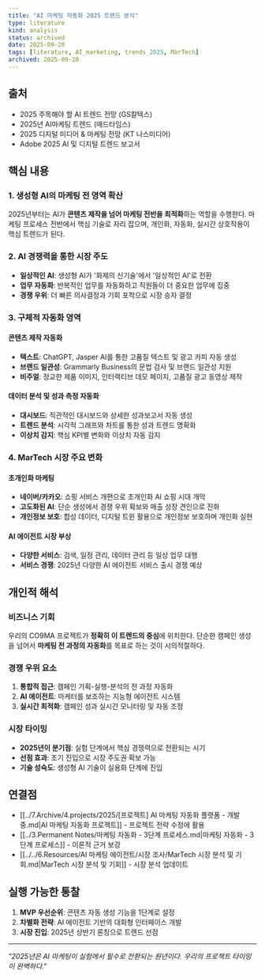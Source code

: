 ```yaml
---
title: "AI 마케팅 자동화 2025 트렌드 분석"
type: literature
kind: analysis
status: archived
date: 2025-09-20
tags: [literature, AI_marketing, trends_2025, MarTech]
archived: 2025-09-20
---
```



## 출처
- 2025 주목해야 할 AI 트렌드 전망 (GS칼텍스)
- 2025년 AI마케팅 트렌드 (매드타임스)
- 2025 디지털 미디어 & 마케팅 전망 (KT 나스미디어)
- Adobe 2025 AI 및 디지털 트렌드 보고서

## 핵심 내용

### 1. 생성형 AI의 마케팅 전 영역 확산
2025년부터는 AI가 **콘텐츠 제작을 넘어 마케팅 전반을 최적화**하는 역할을 수행한다. 마케팅 프로세스 전반에서 핵심 기술로 자리 잡으며, 개인화, 자동화, 실시간 상호작용이 핵심 트렌드가 된다.

### 2. AI 경쟁력을 통한 시장 주도
- **일상적인 AI**: 생성형 AI가 '화제의 신기술'에서 '일상적인 AI'로 전환
- **업무 자동화**: 반복적인 업무를 자동화하고 직원들이 더 중요한 업무에 집중
- **경쟁 우위**: 더 빠른 의사결정과 기회 포착으로 시장 승자 결정

### 3. 구체적 자동화 영역

#### 콘텐츠 제작 자동화
- **텍스트**: ChatGPT, Jasper AI를 통한 고품질 텍스트 및 광고 카피 자동 생성
- **브랜드 일관성**: Grammarly Business의 문법 검사 및 브랜드 일관성 지원
- **비주얼**: 정교한 제품 이미지, 인터랙티브 데모 페이지, 고품질 광고 동영상 제작

#### 데이터 분석 및 성과 측정 자동화
- **대시보드**: 직관적인 대시보드와 상세한 성과보고서 자동 생성
- **트렌드 분석**: 시각적 그래프와 차트를 통한 성과 트렌드 명확화
- **이상치 감지**: 핵심 KPI별 변화와 이상치 자동 감지

### 4. MarTech 시장 주요 변화

#### 초개인화 마케팅
- **네이버/카카오**: 쇼핑 서비스 개편으로 초개인화 AI 쇼핑 시대 개막
- **고도화된 AI**: 단순 생성에서 경쟁 우위 확보와 매출 성장 견인으로 진화
- **개인정보 보호**: 합성 데이터, 디지털 트윈 활용으로 개인정보 보호하며 개인화 실현

#### AI 에이전트 시장 부상
- **다양한 서비스**: 검색, 일정 관리, 데이터 관리 등 일상 업무 대행
- **서비스 경쟁**: 2025년 다양한 AI 에이전트 서비스 출시 경쟁 예상

## 개인적 해석

### 비즈니스 기회
우리의 CO9MA 프로젝트가 **정확히 이 트렌드의 중심**에 위치한다. 단순한 캠페인 생성을 넘어서 **마케팅 전 과정의 자동화**를 목표로 하는 것이 시의적절하다.

### 경쟁 우위 요소
1. **통합적 접근**: 캠페인 기획-실행-분석의 전 과정 자동화
2. **AI 에이전트**: 마케터를 보조하는 지능형 에이전트 시스템
3. **실시간 최적화**: 캠페인 성과 실시간 모니터링 및 자동 조정

### 시장 타이밍
- **2025년이 분기점**: 실험 단계에서 핵심 경쟁력으로 전환되는 시기
- **선점 효과**: 초기 진입으로 시장 주도권 확보 가능
- **기술 성숙도**: 생성형 AI 기술이 실용화 단계에 진입

## 연결점
- [[../7.Archive/4.projects/2025/[프로젝트] AI 마케팅 자동화 플랫폼 - 개발중.md|AI 마케팅 자동화 프로젝트]] - 프로젝트 전략 수정에 활용
- [[../3.Permanent Notes/마케팅 자동화 - 3단계 프로세스.md|마케팅 자동화 - 3단계 프로세스]] - 이론적 근거 보강
- [[../../6.Resources/AI 마케팅 에이전트/시장 조사/MarTech 시장 분석 및 기회.md|MarTech 시장 분석 및 기회]] - 시장 분석 업데이트

## 실행 가능한 통찰
1. **MVP 우선순위**: 콘텐츠 자동 생성 기능을 1단계로 설정
2. **차별화 전략**: AI 에이전트 기반의 대화형 인터페이스 개발
3. **시장 진입**: 2025년 상반기 론칭으로 트렌드 선점

---

*"2025년은 AI 마케팅이 실험에서 필수로 전환되는 원년이다. 우리의 프로젝트 타이밍이 완벽하다."*

